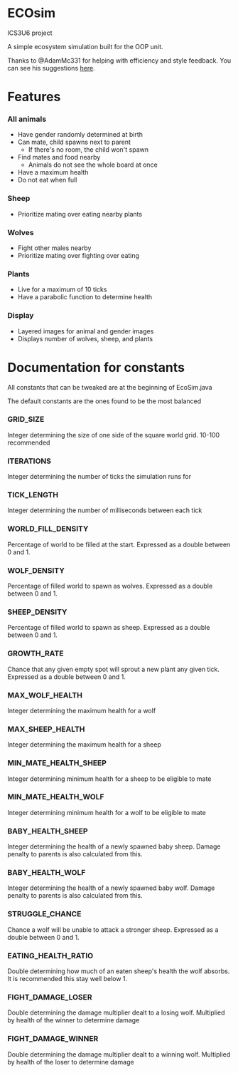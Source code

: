 # ECOsim
ICS3U6 project

A simple ecosystem simulation built for the OOP unit.

Thanks to @AdamMc331 for helping with efficiency and style feedback. You can see his suggestions [here](https://github.com/AdamMc331/ecosim).

# Features

### All animals
 * Have gender randomly determined at birth
 * Can mate, child spawns next to parent
    * If there's no room, the child won't spawn
 * Find mates and food nearby
    * Animals do not see the whole board at once
 * Have a maximum health
 * Do not eat when full

### Sheep
 * Prioritize mating over eating nearby plants
 
### Wolves
 * Fight other males nearby
 * Prioritize mating over fighting over eating
 
### Plants
 * Live for a maximum of 10 ticks
 * Have a parabolic function to determine health

### Display
 * Layered images for animal and gender images
 * Displays number of wolves, sheep, and plants

# Documentation for constants
All constants that can be tweaked are at the beginning of EcoSim.java

The default constants are the ones found to be the most balanced

### GRID_SIZE
Integer determining the size of one side of the square world grid. 10-100 recommended

### ITERATIONS
Integer determining the number of ticks the simulation runs for

### TICK_LENGTH
Integer determining the number of milliseconds between each tick

### WORLD_FILL_DENSITY
Percentage of world to be filled at the start. Expressed as a double between 0 and 1.

### WOLF_DENSITY
Percentage of filled world to spawn as wolves. Expressed as a double between 0 and 1.

### SHEEP_DENSITY
Percentage of filled world to spawn as sheep. Expressed as a double between 0 and 1.

### GROWTH_RATE
Chance that any given empty spot will sprout a new plant any given tick. Expressed as a double between 0 and 1.

### MAX_WOLF_HEALTH
Integer determining the maximum health for a wolf

### MAX_SHEEP_HEALTH
Integer determining the maximum health for a sheep

### MIN_MATE_HEALTH_SHEEP
Integer determining minimum health for a sheep to be eligible to mate

### MIN_MATE_HEALTH_WOLF
Integer determining minimum health for a wolf to be eligible to mate

### BABY_HEALTH_SHEEP
Integer determining the health of a newly spawned baby sheep. Damage penalty to parents is also calculated from this.

### BABY_HEALTH_WOLF
Integer determining the health of a newly spawned baby wolf. Damage penalty to parents is also calculated from this.

### STRUGGLE_CHANCE
Chance a wolf will be unable to attack a stronger sheep. Expressed as a double between 0 and 1.

### EATING_HEALTH_RATIO
Double determining how much of an eaten sheep's health the wolf absorbs. It is recommended this stay well below 1.

### FIGHT_DAMAGE_LOSER
Double determining the damage multiplier dealt to a losing wolf. Multiplied by health of the winner to determine damage

### FIGHT_DAMAGE_WINNER
Double determining the damage multiplier dealt to a winning wolf. Multiplied by health of the loser to determine damage

